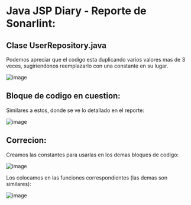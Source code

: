 # Java JSP Diary - Reporte de Sonarlint:

## Clase UserRepository.java
Podemos apreciar que el codigo esta duplicando varios valores mas de 3 veces, sugiriendonos reemplazarlo con una constante en su lugar.

![image](https://github.com/Berly01/java-jsp-diary/assets/104027221/c69d37c5-a781-4737-81d7-53206d2b008b)

## Bloque de codigo en cuestion:
Similares a estos, donde se ve lo detallado en el reporte:

![image](https://github.com/Berly01/java-jsp-diary/assets/104027221/ecd7c13d-4ddc-4f88-ac63-4ff8d7bbbc46)

## Correcion:
Creamos las constantes para usarlas en los demas bloques de codigo:

![image](https://github.com/Berly01/java-jsp-diary/assets/104027221/0bb741b9-a021-471e-8696-f6a7538c366a)

Los colocamos en las funciones correspondientes (las demas son similares):

![image](https://github.com/Berly01/java-jsp-diary/assets/104027221/a5d9a80b-6f0a-469a-89a5-368c8235b54e)

